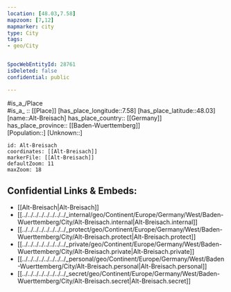```yaml
---
location: [48.03,7.58] 
mapzoom: [7,12] 
mapmarker: city 
type: City
tags:
- geo/City


SpocWebEntityId: 28761
isDeleted: false
confidential: public

---
```

#is_a_/Place  
#is_a_ :: [[Place]] 
[has_place_longitude::7.58] 
[has_place_latitude::48.03] 
[name::Alt-Breisach] 
has_place_country:: [[Germany]]  
has_place_province:: [[Baden-Wuerttemberg]]  
[Population::] 
[Unknown::] 


```leaflet
id: Alt-Breisach
coordinates: [[Alt-Breisach]] 
markerFile: [[Alt-Breisach]] 
defaultZoom: 11 
maxZoom: 18
```


## Confidential Links & Embeds: 
- [[Alt-Breisach|Alt-Breisach]]  
- [[../../../../../../../../_internal/geo/Continent/Europe/Germany/West/Baden-Wuerttemberg/City/Alt-Breisach.internal|Alt-Breisach.internal]] 
- [[../../../../../../../../_protect/geo/Continent/Europe/Germany/West/Baden-Wuerttemberg/City/Alt-Breisach.protect|Alt-Breisach.protect]] 
- [[../../../../../../../../_private/geo/Continent/Europe/Germany/West/Baden-Wuerttemberg/City/Alt-Breisach.private|Alt-Breisach.private]] 
- [[../../../../../../../../_personal/geo/Continent/Europe/Germany/West/Baden-Wuerttemberg/City/Alt-Breisach.personal|Alt-Breisach.personal]] 
- [[../../../../../../../../_secret/geo/Continent/Europe/Germany/West/Baden-Wuerttemberg/City/Alt-Breisach.secret|Alt-Breisach.secret]] 
